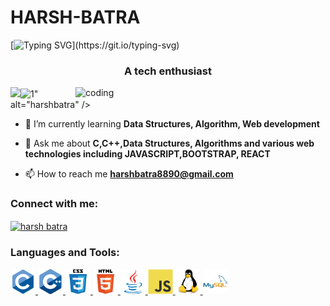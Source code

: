 # HARSH-BATRA
[![Typing SVG](https://readme-typing-svg.demolab.com?font=Exo+2&size=30&duration=4000&pause=1000&color=F8132C&center=true&vCenter=true&width=1000&lines=Hello+%F0%9F%91%8B+I+am+Harsh+Batra!)](https://git.io/typing-svg)

<!-- <h1 align="center">Hi 👋, I'm Harsh Batra</h1> -->
<h3 align="center">A tech enthusiast</h3>
<img align="right" width ="400" alt = "coding" src="https://media.tenor.com/BqbIhT4Mb7cAAAAd/programmer-rounded-edges.gif">

<p align="left"> <img src="<a href="https://ibb.co/DkDykzG"><img src="https://i.ibb.co/jGv2GbV/1.jpg" alt="1" border="0"></a>" alt="harshbatra" /> </p>

- 🌱 I’m currently learning **Data Structures, Algorithm, Web development**

- 💬 Ask me about **C,C++,Data Structures, Algorithms and various web technologies including JAVASCRIPT,BOOTSTRAP, REACT**

- 📫 How to reach me **harshbatra8890@gmail.com**

<h3 align="left">Connect with me:</h3>
<p align="left">
<a href="https://www.linkedin.com/in/harsh-batra-200142201/" target="blank"><img align="center" src="https://raw.githubusercontent.com/rahuldkjain/github-profile-readme-generator/master/src/images/icons/Social/linked-in-alt.svg" alt="harsh batra" height="30" width="40" /></a>


<h3 align="left">Languages and Tools:</h3>
<p align="left"> <a href="https://www.cprogramming.com/" target="_blank" rel="noreferrer"> <img src="https://raw.githubusercontent.com/devicons/devicon/master/icons/c/c-original.svg" alt="c" width="40" height="40"/> </a> <a href="https://www.w3schools.com/cpp/" target="_blank" rel="noreferrer"> <img src="https://raw.githubusercontent.com/devicons/devicon/master/icons/cplusplus/cplusplus-original.svg" alt="cplusplus" width="40" height="40"/> </a> <a href="https://www.w3schools.com/css/" target="_blank" rel="noreferrer"> <img src="https://raw.githubusercontent.com/devicons/devicon/master/icons/css3/css3-original-wordmark.svg" alt="css3" width="40" height="40"/> </a> <a href="https://www.w3.org/html/" target="_blank" rel="noreferrer"> <img src="https://raw.githubusercontent.com/devicons/devicon/master/icons/html5/html5-original-wordmark.svg" alt="html5" width="40" height="40"/> </a> <a href="https://www.java.com" target="_blank" rel="noreferrer"> <img src="https://raw.githubusercontent.com/devicons/devicon/master/icons/java/java-original.svg" alt="java" width="40" height="40"/> </a> <a href="https://developer.mozilla.org/en-US/docs/Web/JavaScript" target="_blank" rel="noreferrer"> <img src="https://raw.githubusercontent.com/devicons/devicon/master/icons/javascript/javascript-original.svg" alt="javascript" width="40" height="40"/> </a> <a href="https://www.linux.org/" target="_blank" rel="noreferrer"> <img src="https://raw.githubusercontent.com/devicons/devicon/master/icons/linux/linux-original.svg" alt="linux" width="40" height="40"/> </a> <a href="https://www.mysql.com/" target="_blank" rel="noreferrer"> <img src="https://raw.githubusercontent.com/devicons/devicon/master/icons/mysql/mysql-original-wordmark.svg" alt="mysql" width="40" height="40"/> </a> </p>




